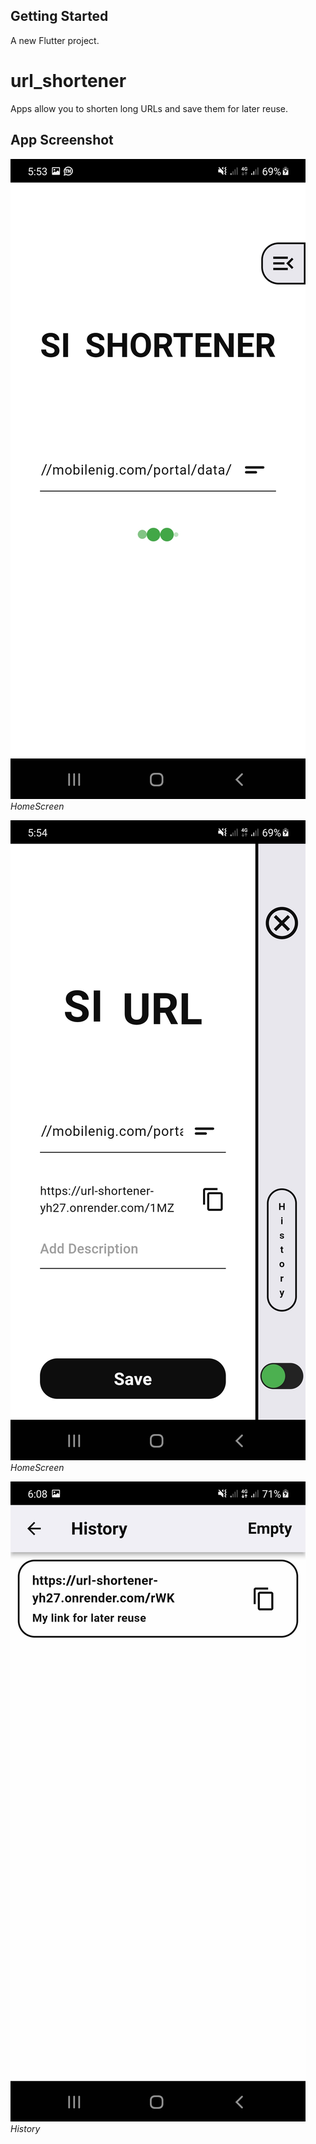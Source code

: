 ## Getting Started
A new Flutter project.

# url_shortener

Apps allow you to shorten long URLs and save them for later reuse.

## App Screenshot

![App Screenshot](appImage/ui1.jpg)
*HomeScreen*

![Screenshot 1](appImage/ui2.jpg)
*HomeScreen*

![Screenshot 2](appImage/ui3.jpg)
*History*

